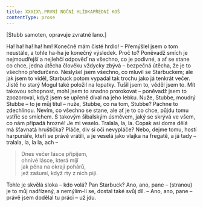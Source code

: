 ```yaml
---
title: XXXIX\.PRVNÍ NOČNÍ HLÍDKAPŘEDNÍ KOŠ
contentType: prose
---
```


\[Stubb samoten, opravuje zvratné lano.\]

  

Ha! ha! ha! ha! hm! Konečně mám čisté hrdlo! – Přemýšlel jsem o tom neustále, a tohle ha-ha je konečný výsledek. Proč to? Poněvadž smích je nejmoudřejší a nejlehčí odpověď na všechno, co je podivné, a ať se stane co chce, jedna útěcha člověku vždycky zbývá – bezpečná útěcha, že je to všechno předurčeno. Neslyšel jsem všechno, co mluvil se Starbuckem; ale jak jsem to viděl, Starbuck potom vypadal tak trochu jako já tenkrát večer. Jistě ho starý Mogul také položil na lopatky. Tušil jsem to, věděl jsem to. Mít takovou schopnost, mohl jsem to snadno prorokovat – poněvadž jsem to zpozoroval, když jsem se upřeně díval na jeho lebku. Nuže, Stubbe, moudrý Stubbe – to je můj titul – nuže, Stubbe, co na tom, Stubbe? Páchne to zdechlinou. Nevím, co všechno se stane, ale ať je to co chce, půjdu tomu vstříc se smíchem. S takovým šibalským úsměvem, jaký se skrývá ve všem, co nám připadá hrozné! Je mi veselo. Tralala, la, la. Copak asi doma dělá má šťavnatá hruštička? Pláče, div si oči nevypláče? Nebo, dejme tomu, hostí harpunáře, kteří se právě vrátili, a je veselá jako vlajka na fregatě, a já tady – tralala, la, la la, ach –

> Dnes večer lásce připijem,  
> ohnivé lásce, která míjí  
> jak pěna na okraji pohárů,  
> jež zašumí, když rty z nich pijí.

Tohle je skvělá sloka – kdo volá? Pan Starbuck? Ano, ano, pane – (stranou) je to můj nadřízený, a nemýlím-li se, dostal také svůj díl. – Ano, ano, pane – právě jsem dodělal tu práci – už jdu.
